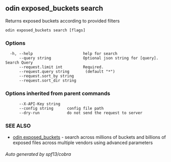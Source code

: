 ## odin exposed_buckets search

Returns exposed buckets according to provided filters

```
odin exposed_buckets search [flags]
```

### Options

```
  -h, --help                      help for search
      --query string              Optional json string for [query]. Search Query
      --request.limit int         Required.
      --request.query string       (default "*")
      --request.sort_by string
      --request.sort_dir string
```

### Options inherited from parent commands

```
      --X-API-Key string
      --config string      config file path
      --dry-run            do not send the request to server
```

### SEE ALSO

* [odin exposed_buckets](odin_exposed_buckets.md)	 - search across millions of buckets and billions of exposed files across multiple vendors using advanced parameters

###### Auto generated by spf13/cobra
